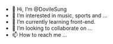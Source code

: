 - 👋 Hi, I’m @DovileSung
- 👀 I’m interested in music, sports and ...
- 🌱 I’m currently learning front-end.
- 💞️ I’m looking to collaborate on ...
- 📫 How to reach me ...

<!---
DovileSung/DovileSung is a ✨ special ✨ repository because its `README.md` (this file) appears on your GitHub profile.
You can click the Preview link to take a look at your changes.
--->
